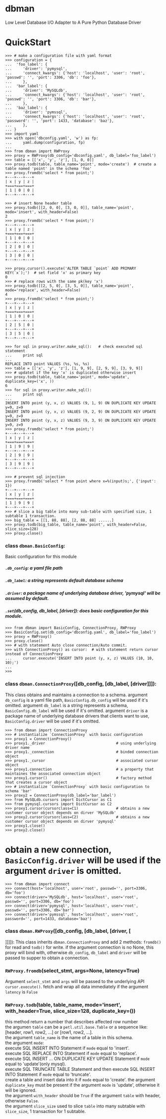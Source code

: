# dbman
Low Level Database I/O Adapter to A Pure Python Database Driver

# QuickStart
```
>>> # make a configuration file with yaml format
>>> configuration = {
...  'foo_label': {
...     'driver': 'pymysql',
...     'connect_kwargs': {'host': 'localhost', 'user': 'root', 'passwd': '', 'port': 3306, 'db': 'foo'},
...     },
...  'bar_label': {
...     'driver': 'MySQLdb',
...     'connect_kwargs': {'host': 'localhost', 'user': 'root', 'passwd': '', 'port': 3306, 'db': 'bar'},
...     },
...  'baz_label': {
...     'driver': 'pymssql',
...     'connect_kwargs': {'host': 'localhost', 'user': 'root', 'password': '', 'port': 1433, 'database': 'baz'},
...     },
... }
>>> import yaml
>>> with open('dbconfig.yaml', 'w') as fp:
...     yaml.dump(configuration, fp)
...
>>> from dbman import RWProxy
>>> proxy = RWProxy(db_config='dbconfig.yaml', db_label='foo_label')
>>> table = [['x', 'y', 'z'], [1, 0, 0]]
>>> proxy.todb(table, table_name='point', mode='create')  # create a table named 'point' in the schema 'foo'
>>> proxy.fromdb('select * from point;')
+---+---+---+
| x | y | z |
+===+===+===+
| 1 | 0 | 0 |
+---+---+---+

>>> # insert None header table
>>> proxy.todb([[2, 0, 0], [3, 0, 0]], table_name='point', mode='insert', with_header=False)  
2
>>> proxy.fromdb('select * from point;')
+---+---+---+
| x | y | z |
+===+===+===+
| 1 | 0 | 0 |
+---+---+---+
| 2 | 0 | 0 |
+---+---+---+
| 3 | 0 | 0 |
+---+---+---+

>>> proxy.cursor().execute('ALTER TABLE `point` ADD PRIMARY KEY(`x`);')  # set field 'x' as primary key
0
>>> # replace rows with the same pk(key 'x')
>>> proxy.todb([[2, 5, 0], [3, 5, 0]], table_name='point', mode='replace', with_header=False)
4
>>> proxy.fromdb('select * from point;')
+---+---+---+
| x | y | z |
+===+===+===+
| 1 | 0 | 0 |
+---+---+---+
| 2 | 5 | 0 |
+---+---+---+
| 3 | 5 | 0 |
+---+---+---+

>>> for sql in proxy.writer.make_sql():   # check executed sql statement
...     print sql
...
REPLACE INTO point VALUES (%s, %s, %s)
>>> table = [['x', 'y', 'z'], [1, 9, 9], [2, 9, 9], [3, 9, 9]]
>>> # updatet if the key 'x' is duplicated otherwise insert
>>> proxy.todb(table, table_name='point', mode='update', duplicate_key=('x', )) 
6
>>> for sql in proxy.writer.make_sql():
...     print sql
...
INSERT INTO point (y, x, z) VALUES (9, 1, 9) ON DUPLICATE KEY UPDATE y=9, z=9
INSERT INTO point (y, x, z) VALUES (9, 2, 9) ON DUPLICATE KEY UPDATE y=9, z=9
INSERT INTO point (y, x, z) VALUES (9, 3, 9) ON DUPLICATE KEY UPDATE y=9, z=9
>>> proxy.fromdb('select * from point;')
+---+---+---+
| x | y | z |
+===+===+===+
| 1 | 9 | 9 |
+---+---+---+
| 2 | 9 | 9 |
+---+---+---+
| 3 | 9 | 9 |
+---+---+---+

>>> # prevent sql injection
>>> proxy.fromdb('select * from point where x=%(input)s;', {'input': 1})
+---+---+---+
| x | y | z |
+===+===+===+
| 1 | 9 | 9 |
+---+---+---+
>>> # slice a big table into many sub-table with specified size, 1 subtable 1 transaction.
>>> big_table = [[1, 88, 88], [2, 88, 88] ......]
>>> proxy.todb(big_table, table_name='point', with_header=False, slice_size=128)
>>> proxy.close()
```


### class ``dbman.BasicConfig``:
Basic configuration for this module

##### `.db_config`: a yaml file path
##### `.db_label`: a string represents default database schema
##### `.driver`: a package name of underlying database driver, 'pymysql' will be assumed by default.
##### ``.set``(db_config, db_label, [driver]): does basic configuration for this module.

```
>>> from dbman import BasicConfig, ConnectionProxy, RWProxy
>>> BasicConfig.set(db_config='dbconfig.yaml', db_label='foo_label') 
>>> proxy = RWProxy()
>>> proxy.close()
>>> # with statement Auto close connection/Auto commit.
>>> with ConnectionProxy() as cursor:  # with statement return cursor instead of ConnectionProxy
...     cursor.execute('INSERT INTO point (y, x, z) VALUES (10, 10, 10);')
...
>>>
```
   
   
### class ``dbman.ConnectionProxy``([db_config, [db_label, [driver]]]):
This class obtains and maintains a connection to a schema.
argument `db_config` is a yaml file path, `BasicConfig.db_config` will be used if it's omitted.
argument `db_label` is a string represents a schema, `BasicConfig.db_label` will be used if it's omitted.
argument `driver` is a package name of underlying database drivers that clients want to use, `BasicConfig.driver`
      will be used if it's omitted.
	
```
>>> from dbman import ConnectionProxy
>>> # instantialize `ConnectionProxy` with basic configuration
>>> proxy1 = ConnectionProxy()
>>> proxy1._driver                                # using underlying driver name
>>> proxy1._connection                            # binded connection object
>>> proxy1._cursor                                # associated cursor object
>>> proxy1.connection                             # a property that maintaines the associated connection object
>>> proxy1.cursor()                               # factory method that creates a cursor object
>>> # instantialize `ConnectionProxy` with basic configuration to schema 'bar'
>>> proxy2 = ConnectionProxy(db_label='bar_label')
>>> from MySQLdb.cursors import DictCursor as C1
>>> from pymysql.cursors import DictCursor as C2
>>> proxy1.cursor(cursorclass=C1)                 # obtains a new customer cursor object depends on dirver 'MySQLdb'
>>> proxy2.cursor(cursorclass=C2)                 # obtains a new customer cursor object depends on dirver 'pymysql'
>>> proxy1.close()
>>> proxy2.close()
```

# obtain a new connection, `BasicConfig.driver` will be used if the argument `driver` is omitted.
```
>>> from dbman import connect
>>> connect(host='localhost', user='root', passwd='', port=3306, db='foo')
>>> connect(driver='MySQLdb', host='localhost', user='root', passwd='', port=3306, db='foo') 
>>> connect(driver='pymysql', host='localhost', user='root', passwd='', port=3306, db='bar') 
>>> connect(driver='pymssql', host='localhost', user='root', password='', port=1433, database='baz') 
```

### class ``dbman.RWProxy``([db_config, [db_label, [driver, [
]]]]):
This class inherits `dbman.ConnectionProxy` and add 2 methods: `fromdb()` for read and `todb()` for write.
if the argument connection is no None, this proxy will bind with, otherwise `db_config`, `db_label` and `driver` 
will be passed to supper to obtain a connection.

### `RWProxy.fromdb`(select_stmt, args=None, latency=True)
Argument `select_stmt` and `args` will be passed to the underlying API `cursor.execute()`.
fetch and wrap all data immediately if the argument `latency` is `False`


### `RWProxy.todb`(table, table_name, mode='insert', with_header=True, slice_size=128, duplicate_key=())
this method return a number that describes affected row number<br/>
the argumen `table` can be a `petl.util.base.Table` 
or a sequence like: [header, row1, row2, ...] or [row1, row2, ...].<br />
the argument `table_name` is the name of a table in this schema.<br />
the argument `mode`:<br />
	execute SQL INSERT INTO Statement if `mode` equal to 'insert'.<br />
	execute SQL REPLACE INTO Statement if `mode` equal to 'replace'.<br />
	execute SQL INSERT ... ON DUPLICATE KEY UPDATE Statement if `mode` equal to 'update'(only mysql).<br />
 	execute SQL TRUNCATE TABLE Statement and then execute SQL INSERT INTO Statement if `mode` equal to 'truncate'.<br />
	create a table and insert data into it if `mode` equal to 'create'.
the argument `duplicate_key` must be present if the argument `mode` is 'update', otherwise it will be ignored.<br />
the argument `with_header` should be `True` if the argument `table` with header, otherwise `False`.<br />
the argument `slice_size` used to slice `table` into many subtable with `slice_size`, 1 transaction for 1 subtable.<br />
